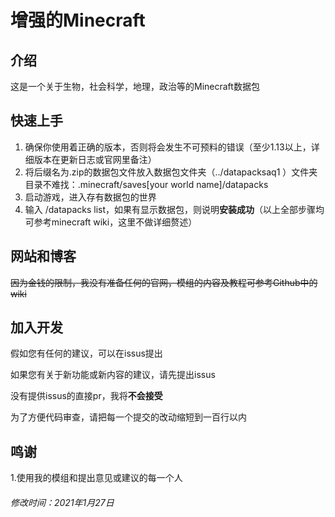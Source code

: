 # 增强的Minecraft
## 介绍
这是一个关于生物，社会科学，地理，政治等的Minecraft数据包


## 快速上手
1. 确保你使用着正确的版本，否则将会发生不可预料的错误（至少1.13以上，详细版本在更新日志或官网里备注）
2. 将后缀名为.zip的数据包文件放入数据包文件夹（../datapacksaq1 ）文件夹目录不难找：.minecraft/saves[your world name]/datapacks
3. 启动游戏，进入存有数据包的世界
4. 输入 /datapacks list，如果有显示数据包，则说明**安装成功**（以上全部步骤均可参考minecraft wiki，这里不做详细赘述）
   
## 网站和博客

~~因为金钱的限制，我没有准备任何的官网，模组的内容及教程可参考Github中的wiki~~

## 加入开发
假如您有任何的建议，可以在issus提出

如果您有关于新功能或新内容的建议，请先提出issus

没有提供issus的直接pr，我将**不会接受**

为了方便代码审查，请把每一个提交的改动缩短到一百行以内

## 鸣谢
1.使用我的模组和提出意见或建议的每一个人

###### 修改时间：2021年1月27日

